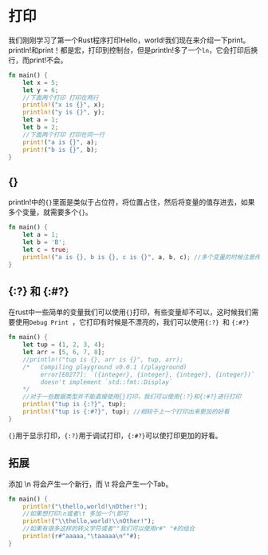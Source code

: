 # 打印

我们刚刚学习了第一个Rust程序打印Hello，world!我们现在来介绍一下print。 println!和print！都是宏，打印到控制台，但是println!多了一个`ln`，它会打印后换行，而print!不会。

```rust
fn main() {
    let x = 5;
    let y = 6;
    //下面两个打印 打印在两行
    println!("x is {}", x);
    println!("y is {}", y);
    let a = 1;
    let b = 2;
    //下面两个打印 打印在同一行
    print!("a is {}", a);
    print!("b is {}", b);
}
```

## {}

println!中的`{}`里面是类似于占位符，将位置占住，然后将变量的值存进去，如果多个变量，就需要多个`{}`。

```rust
fn main() {
    let a = 1;
    let b = 'B';
    let c = true;
    println!("a is {}, b is {}, c is {}", a, b, c); //多个变量的时候注意传递变量的顺序
}
```

## {:?} 和 {:#?}
在rust中一些简单的变量我们可以使用`{}`打印，有些变量却不可以，这时候我们需要使用`Debug Print `，它打印有时候是不漂亮的，我们可以使用`{:?} `和 `{:#?}`

```rust
fn main() {
    let tup = (1, 2, 3, 4);
    let arr = [5, 6, 7, 8];
    //println!("tup is {}, arr is {}", tup, arr);
    /*   Compiling playground v0.0.1 (/playground)
         error[E0277]: `({integer}, {integer}, {integer}, {integer})`
         doesn't implement `std::fmt::Display`
    */
    //对于一些数据类型并不能直接使用{}打印，我们可以使用{:?}和{:#?}进行打印
    println!("tup is {:?}", tup);
    println!("tup is {:#?}", tup); //相较于上一个打印出来更加的好看
}
```


`{}`用于显示打印，`{:?}`用于调试打印，`{:#?}`可以使打印更加的好看。

## 拓展
添加 \n 将会产生一个新行，而 \t 将会产生一个Tab。

```rust
fn main() {
    println!("\thello,world!\nOther!");
    //如果想打印\n或者\t 多加一个\即可
    println!("\\thello,world!\\nOther!");
    //如果有很多这样的转义字符或者""我们可以使用r#" "#的组合
    println!(r#"aaaaa,"\taaaaa\n""#);
}
```

